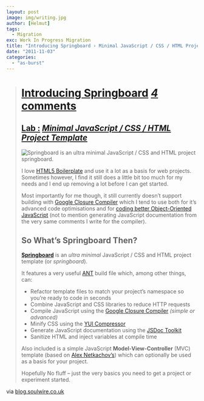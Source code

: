 ```yaml
---
layout: post
image: img/writing.jpg
author: [Helmut]
tags:
  - Migration
exc: Work In Progress Migration
title: "Introducing Springboard › Minimal JavaScript / CSS / HTML Project Template"
date: "2011-11-03"
categories: 
  - "as-burst"
---
```


> # [Introducing Springboard](http://blog.soulwire.co.uk/laboratory/javascript/springboard-javascript-css-html-template "Introducing Springboard") [_4_ comments](http://blog.soulwire.co.uk/laboratory/javascript/springboard-javascript-css-html-template#comments "Leave a comment")
> 
> ## [Lab :](http://blog.soulwire.co.uk/category/laboratory "View all posts in Lab") [_Minimal JavaScript / CSS / HTML Project Template_](http://blog.soulwire.co.uk/laboratory/javascript/springboard-javascript-css-html-template "Minimal JavaScript / CSS / HTML Project Template")
> 
> ![Springboard is an ultra minimal JavaScript / CSS and HTML project springboard.](images/springboard.jpg "Springboard")
> 
> I love [HTML5 Boilerplate](http://blog.soulwire.co.uk//goto/http://html5boilerplate.com/) and use it a lot as a basis for web projects. Sometimes however, I find it still does a little bit too much for my needs and I end up removing a lot before I can get started.
> 
> Most importantly for me though, it still currently doesn’t support building with [Google Closure Compiler](http://blog.soulwire.co.uk//goto/http://code.google.com/closure/compiler/) which I tend to use both for it’s advanced code optimisations and for [coding better Object-Oriented JavaScript](http://blog.soulwire.co.uk//goto/http://calendar.perfplanet.com/2010/coding-better-object-oriented-javascript-with-closure-compiler/) (not to mention generating JavaScript documentation from the very same comments I write for the compiler).
> 
> ## So What’s Springboard Then?
> 
> [**Springboard**](http://blog.soulwire.co.uk//goto/https://github.com/soulwire/Springboard) is an _ultra minimal_ JavaScript / CSS and HTML project template (or _springboard_).
> 
> It features a very useful [ANT](http://blog.soulwire.co.uk//goto/http://ant.apache.org/) build file which, among other things, can:
> 
> - Refactor template files to match your project’s namespace so you’re ready to code in seconds
> - Combine JavaScript and CSS libraries to reduce HTTP requests
> - Compile JavaScript using the [Google Closure Compiler](http://blog.soulwire.co.uk//goto/http://code.google.com/closure/compiler/) _(simple or advanced)_
> - Minify CSS using the [YUI Compressor](http://blog.soulwire.co.uk//goto/http://developer.yahoo.com/yui/compressor/)
> - Generate JavaScript documentation using the [JSDoc Toolkit](http://blog.soulwire.co.uk//goto/http://code.google.com/p/jsdoc-toolkit/)
> - Sanitize HTML and inject variables at compile time
> 
> Also included is a simple JavaScript **Model-View-Controller** (MVC) template (based on [Alex Netkachov’s](http://blog.soulwire.co.uk//goto/http://www.alexatnet.com/content/model-view-controller-mvc-javascript)) which can optionally be used as a basis for your project.
> 
> Hopefully No fluff – just the very basics you need to get a project or experiment started.

via [blog.soulwire.co.uk](http://blog.soulwire.co.uk/laboratory/javascript/springboard-javascript-css-html-template)
